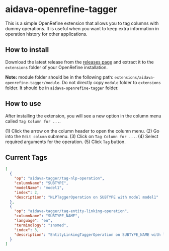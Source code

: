 # aidava-openrefine-tagger

This is a simple OpenRefine extension that allows you to tag columns with dummy operations.
It is useful when you want to keep extra information in operation history for other applications.

## How to install

Download the latest release from the [releases page](https://github.com/AIDAVA-DEV/aidava-openrefine-tagger/releases)
and extract it to the `extensions` folder of your OpenRefine installation.

**Note:** module folder should be in the following path: `extensions/aidava-openrefine-tagger/module`. Do not directly
copy `module` folder to `extensions` folder. It should be in `aidava-openrefine-tagger` folder.

## How to use

After installing the extension, you will see a new option in the column menu called `Tag Column for ...`.

(1) Click the arrow on the column header to open the column menu.
(2) Go into the `Edit column` submenu.
(3) Click on `Tag Column for ...`.
(4) Select required arguments for the operation.
(5) Click `Tag` button.

## Current Tags

```json
[
  {
    "op": "aidava-tagger/tag-nlp-operation",
    "columnName": "SUBTYPE",
    "modelName": "model1",
    "index": 2,
    "description": "NLPTaggerOperation on SUBTYPE with model model1"
  },
  {
    "op": "aidava-tagger/tag-entity-linking-operation",
    "columnName": "SUBTYPE_NAME",
    "language": "en",
    "terminology": "snomed",
    "index": 3,
    "description": "EntityLinkingTaggerOperation on SUBTYPE_NAME with language en and terminology snomed"
  }
]
```